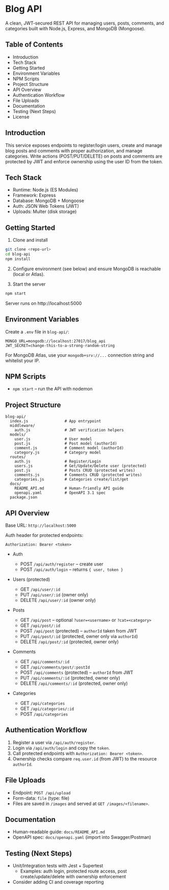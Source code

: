 # Blog API

A clean, JWT-secured REST API for managing users, posts, comments, and categories built with Node.js, Express, and MongoDB (Mongoose).

## Table of Contents
- Introduction
- Tech Stack
- Getting Started
- Environment Variables
- NPM Scripts
- Project Structure
- API Overview
- Authentication Workflow
- File Uploads
- Documentation
- Testing (Next Steps)
- License

## Introduction
This service exposes endpoints to register/login users, create and manage blog posts and comments with proper authorization, and manage categories. Write actions (POST/PUT/DELETE) on posts and comments are protected by JWT and enforce ownership using the user ID from the token.

## Tech Stack
- Runtime: Node.js (ES Modules)
- Framework: Express
- Database: MongoDB + Mongoose
- Auth: JSON Web Tokens (JWT)
- Uploads: Multer (disk storage)

## Getting Started
1) Clone and install
```bash
git clone <repo-url>
cd blog-api
npm install
```

2) Configure environment (see below) and ensure MongoDB is reachable (local or Atlas).

3) Start the server
```bash
npm start
```
Server runs on http://localhost:5000

## Environment Variables
Create a `.env` file in `blog-api/`:
```
MONGO_URL=mongodb://localhost:27017/blog_api
JWT_SECRET=change-this-to-a-strong-random-string
```
For MongoDB Atlas, use your `mongodb+srv://...` connection string and whitelist your IP.

## NPM Scripts
- `npm start` – run the API with nodemon

## Project Structure
```
blog-api/
  index.js                # App entrypoint
  middleware/
    auth.js               # JWT verification helpers
  models/
    user.js               # User model
    post.js               # Post model (authorId)
    comment.js            # Comment model (authorId)
    category.js           # Category model
  routes/
    auth.js               # Register/Login
    users.js              # Get/Update/Delete user (protected)
    post.js               # Posts CRUD (protected writes)
    comments.js           # Comments CRUD (protected writes)
    categories.js         # Categories create/list/get
  docs/
    README_API.md         # Human-friendly API guide
    openapi.yaml          # OpenAPI 3.1 spec
  package.json
```

## API Overview
Base URL: `http://localhost:5000`

Auth header for protected endpoints:
```
Authorization: Bearer <token>
```

- Auth
  - POST `/api/auth/register` – create user
  - POST `/api/auth/login` – returns `{ user, token }`

- Users (protected)
  - GET `/api/user/:id`
  - PUT `/api/user/:id` (owner only)
  - DELETE `/api/user/:id` (owner only)

- Posts
  - GET `/api/post` – optional `?user=<username>` or `?cat=<category>`
  - GET `/api/post/:id`
  - POST `/api/post` (protected) – `authorId` taken from JWT
  - PUT `/api/post/:id` (protected, owner only via `authorId`)
  - DELETE `/api/post/:id` (protected, owner only)

- Comments
  - GET `/api/comments/:id`
  - GET `/api/comments/post/:postId`
  - POST `/api/comments` (protected) – `authorId` from JWT
  - PUT `/api/comments/:id` (protected, owner only)
  - DELETE `/api/comments/:id` (protected, owner only)

- Categories
  - GET `/api/categories`
  - GET `/api/categories/:id`
  - POST `/api/categories`

## Authentication Workflow
1) Register a user via `/api/auth/register`.
2) Login via `/api/auth/login` and copy the `token`.
3) Call protected endpoints with `Authorization: Bearer <token>`.
4) Ownership checks compare `req.user.id` (from JWT) to the resource `authorId`.

## File Uploads
- Endpoint: `POST /api/upload`
- Form-data: `file` (type: file)
- Files are saved in `/images` and served at `GET /images/<filename>`.

## Documentation
- Human-readable guide: `docs/README_API.md`
- OpenAPI spec: `docs/openapi.yaml` (import into Swagger/Postman)

## Testing (Next Steps)
- Unit/Integration tests with Jest + Supertest
  - Examples: auth login, protected route access, post create/update/delete with ownership enforcement
- Consider adding CI and coverage reporting

